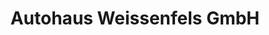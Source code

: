 ---
title: "Autohaus Weissenfels GmbH"
url: /montabaur/autohaus-weissenfels-gmbh/
shop: Autohaus
---